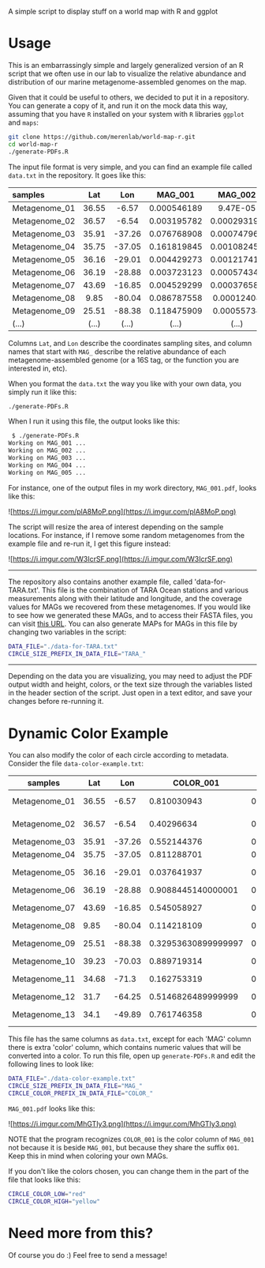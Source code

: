 A simple script to display stuff on a world map with R and ggplot

# Usage

This is an embarrassingly simple and largely generalized version of an R script that we often use in our lab to visualize the relative abundance and distribution of our marine metagenome-assembled genomes on the map.

Given that it could be useful to others, we decided to put it in a repository. You can generate a copy of it, and run it on the mock data this way, assuming that you have `R` installed on your system with `R` libraries `ggplot` and `maps`:

``` bash
git clone https://github.com/merenlab/world-map-r.git
cd world-map-r
./generate-PDFs.R
```

The input file format is very simple, and you can find an example file called `data.txt` in the repository. It goes like this:

|samples|Lat|Lon|MAG_001|MAG_002|MAG_003|MAG_004|MAG_005|
|:--|:--:|:--:|:--:|:--:|:--:|:--:|:--:|
|Metagenome_01|36.55|-6.57|0.000546189|9.47E-05|2.90E-05|0.017906223|0.00165705|
|Metagenome_02|36.57|-6.54|0.003195782|0.000293193|2.92E-05|0.002439447|0.001757119|
|Metagenome_03|35.91|-37.26|0.076768908|0.000747965|9.38E-06|0.002750737|0.006204557|
|Metagenome_04|35.75|-37.05|0.161819845|0.001082451|7.77E-06|0.003660788|0.00430017|
|Metagenome_05|36.16|-29.01|0.004429273|0.001217411|1.97E-05|0.002480494|0.004635633|
|Metagenome_06|36.19|-28.88|0.003723123|0.000574345|8.91E-06|0.000378173|0.00818276|
|Metagenome_07|43.69|-16.85|0.004529299|0.000376584|0.000988666|0.000285397|0.013052723|
|Metagenome_08|9.85|-80.04|0.086787558|0.00012408|4.50E-07|0.008367581|3.26E-05|
|Metagenome_09|25.51|-88.38|0.118475909|0.00055734|1.69E-06|0.004387672|0.000270463|
|(...)|(...)|(...)|(...)|(...)|(...)|(...)|(...)|

Columns `Lat`, and `Lon` describe the coordinates sampling sites, and column names that start with `MAG_` describe the relative abundance of each metagenome-assembled genome (or a 16S tag, or the function you are interested in, etc).

When you format the `data.txt` the way you like with your own data, you simply run it like this:

``` bash
./generate-PDFs.R
```

When I run it using this file, the output looks like this:

``` bash
 $ ./generate-PDFs.R
Working on MAG_001 ...
Working on MAG_002 ...
Working on MAG_003 ...
Working on MAG_004 ...
Working on MAG_005 ...
```

For instance, one of the output files in my work directory, `MAG_001.pdf`, looks like this:

![https://i.imgur.com/plA8MoP.png](https://i.imgur.com/plA8MoP.png)

The script will resize the area of interest depending on the sample locations. For instance, if I remove some random metagenomes from the example file and re-run it, I get this figure instead:

![https://i.imgur.com/W3IcrSF.png](https://i.imgur.com/W3IcrSF.png)


---

The repository also contains another example file, called 'data-for-TARA.txt'. This file is the combination of TARA Ocean stations and various measurements along with their latitude and longitude, and the coverage values for MAGs we recovered from these metagenomes. If you would like to see how we generated these MAGs, and to access their FASTA files, you can visit [this URL](http://merenlab.org/data/2017_Delmont_et_al_HBDs/). You can also generate MAPs for MAGs in this file by changing two variables in the script:

``` bash
DATA_FILE="./data-for-TARA.txt"
CIRCLE_SIZE_PREFIX_IN_DATA_FILE="TARA_"
```

---

Depending on the data you are visualizing, you may need to adjust the PDF output width and height, colors, or the text size through the variables listed in the header section of the script. Just open in a text editor, and save your changes before re-running it.

# Dynamic Color Example

You can also modify the color of each circle according to metadata. Consider the file `data-color-example.txt`:

samples        |  Lat    |  Lon     |  COLOR_001            |  MAG_001                |  COLOR_002  |  MAG_002                 |  COLOR_003    |  MAG_003                 |  COLOR_004    |  MAG_004                 |  COLOR_005               |  MAG_005
---------------|---------|----------|-----------------------|-------------------------|-------------|--------------------------|---------------|--------------------------|---------------|--------------------------|--------------------------|-----------------------
Metagenome_01  |  36.55  |  -6.57   |  0.810030943          |  0.000546189            |  0          |  9.470000000000001e-05   |  0.03859448   |  2.8999999999999997e-05  |  0.03859448   |  0.017906223             |  1.4099999999999999e-05  |  0.00165705
Metagenome_02  |  36.57  |  -6.54   |  0.40296634           |  0.0031957820000000003  |  1          |  0.00029319299999999997  |  0.033449835  |  2.9199999999999998e-05  |  0.033449835  |  0.002439447             |  1.86e-05                |  0.001757119
Metagenome_03  |  35.91  |  -37.26  |  0.552144376          |  0.076768908            |  2          |  0.000747965             |  0.03030056   |  9.38e-06                |  0.03030056   |  0.002750737             |  1.95e-05                |  0.0062045569999999994
Metagenome_04  |  35.75  |  -37.05  |  0.811288701          |  0.161819845            |  3          |  0.0010824510000000001   |  0.027517686  |  7.77e-06                |  0.027517686  |  0.003660788             |  2.08e-05                |  0.00430017
Metagenome_05  |  36.16  |  -29.01  |  0.037641937          |  0.004429273            |  4          |  0.001217411             |  0.023355612  |  1.9699999999999998e-05  |  0.023355612  |  0.0024804939999999998   |  2.2e-05                 |  0.004635633
Metagenome_06  |  36.19  |  -28.88  |  0.9088445140000001   |  0.003723123            |  5          |  0.000574345             |  0.023183939  |  8.91e-06                |  0.023183939  |  0.00037817300000000004  |  2.23e-05                |  0.00818276
Metagenome_07  |  43.69  |  -16.85  |  0.545058927          |  0.0045292990000000005  |  6          |  0.000376584             |  0.019915082  |  0.000988666             |  0.019915082  |  0.000285397             |  2.2899999999999998e-05  |  0.013052723
Metagenome_08  |  9.85   |  -80.04  |  0.114218109          |  0.086787558            |  7          |  0.00012408              |  0.018611573  |  4.5e-07                 |  0.018611573  |  0.008367580999999999    |  2.33e-05                |  3.26e-05
Metagenome_09  |  25.51  |  -88.38  |  0.32953630899999997  |  0.118475909            |  8          |  0.00055734              |  0.018509653  |  1.69e-06                |  0.018509653  |  0.0043876720000000004   |  2.3899999999999998e-05  |  0.000270463
Metagenome_10  |  39.23  |  -70.03  |  0.889719314          |  0.05032168099999999    |  9          |  0.00016785599999999997  |  0.017935595  |  0.000771443             |  0.017935595  |  0.00016434200000000002  |  2.54e-05                |  0.000181648
Metagenome_11  |  34.68  |  -71.3   |  0.162753319          |  0.291392293            |  10         |  0.000891335             |  0.017906223  |  5.69e-06                |  0.017906223  |  0.001446652             |  2.6300000000000002e-05  |  0.0029841840000000004
Metagenome_12  |  31.7   |  -64.25  |  0.5146826489999999   |  0.200199916            |  11         |  0.001131632             |  0.017676353  |  5.92e-06                |  0.017676353  |  0.018509653             |  2.64e-05                |  0.001290775
Metagenome_13  |  34.1   |  -49.89  |  0.761746358          |  0.433873241            |  12         |  0.00126812              |  0.016699203  |  9.34e-06                |  0.016699203  |  0.002886326             |  2.7399999999999995e-05  |  0.004225601

This file has the same columns as `data.txt`, except for each 'MAG' column there is extra 'color' column, which contains numeric values that will be converted into a color. To run this file, open up `generate-PDFs.R` and edit the following lines to look like:

``` bash
DATA_FILE="./data-color-example.txt"
CIRCLE_SIZE_PREFIX_IN_DATA_FILE="MAG_"
CIRCLE_COLOR_PREFIX_IN_DATA_FILE="COLOR_"
```

`MAG_001.pdf` looks like this:

![https://i.imgur.com/MhGTIy3.png](https://i.imgur.com/MhGTIy3.png)

NOTE that the program recognizes `COLOR_001` is the color column of `MAG_001` not because it is beside `MAG_001`, but because they share the suffix `001`. Keep this in mind when coloring your own MAGs.

If you don't like the colors chosen, you can change them in the part of the file that looks like this:

```bash
CIRCLE_COLOR_LOW="red"
CIRCLE_COLOR_HIGH="yellow"
```

# Need more from this?

Of course you do :) Feel free to send a message!
